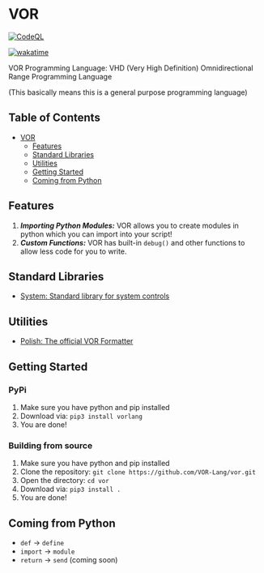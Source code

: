 # VOR
[![CodeQL](https://github.com/VOR-Lang/vor/actions/workflows/github-code-scanning/codeql/badge.svg)](https://github.com/VOR-Lang/vor/actions/workflows/github-code-scanning/codeql)

[![wakatime](https://wakatime.com/badge/github/VOR-Lang/vor.svg)](https://wakatime.com/badge/github/VOR-Lang/vor)

VOR Programming Language: VHD (Very High Definition) Omnidirectional Range Programming Language

(This basically means this is a general purpose programming language)

## Table of Contents
- [VOR](#vor)
  - [Features](#features)
  - [Standard Libraries](#standard-libraries)
  - [Utilities](#utilities)
  - [Getting Started](#getting-started)
  - [Coming from Python](#coming-from-python)

## Features

1. ***Importing Python Modules:*** VOR allows you to create modules in python which you can import into your script!
2. ***Custom Functions:*** VOR has built-in `debug()` and other functions to allow less code for you to write.

## Standard Libraries

- [System: Standard library for system controls](https://github.com/Vor-Lang/system-lib)

## Utilities

- [Polish: The official VOR Formatter](https://github.com/VOR-Lang/polish)

## Getting Started

### PyPi

1. Make sure you have python and pip installed
2. Download via: `pip3 install vorlang`
3. You are done!

### Building from source

1. Make sure you have python and pip installed
2. Clone the repository: `git clone https://github.com/VOR-Lang/vor.git`
3. Open the directory: `cd vor`
4. Download via: `pip3 install .`
5. You are done!

## Coming from Python

- `def` -> `define`
- `import` -> `module`
- `return` -> `send` (coming soon)
